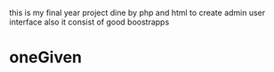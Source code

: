 this is my final year project dine by php and html to create admin user interface
also it consist of good boostrapps
# oneGiven
